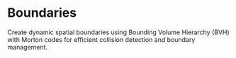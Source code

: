 # Boundaries
Create dynamic spatial boundaries using Bounding Volume Hierarchy (BVH) with Morton codes for efficient collision detection and boundary management.
